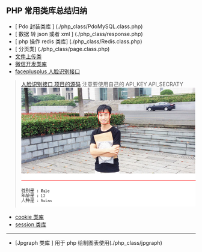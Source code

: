 ## PHP 常用类库总结归纳

* [ Pdo 封装类库 ] (./php_class/PdoMySQL.class.php)
* [ 数据 转 json 或者 xml ] (./php_class/response.php)
* [ php 操作 redis 类库] (./php_class/Redis.class.php)
* [ 分页类] (./php_class/page.class.php) 
* [ 文件上传类 ](./php_class/fileUpload.class.php)
* [ 微信开发类库 ](./php_class/weixin.php)
* [ faceplusplus 人脸识别接口 ](./php_class/face.class.php)

> [ 人脸识别接口 项目的源码](./php_class/face)
  注意要使用自己的 API_KEY API_SECRATY
  ![效果展示](./php_class/face/images/face.png)


* [cookie 类库 ](./php_class/cookie.class.php)
* [session 类库 ](./php_class/session.class.php)
----------------------------
* [Jpgraph 类库 ] 用于 php 绘制图表使用(./php_class/jpgraph)

